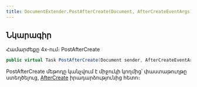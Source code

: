 ```yaml
---
title: DocumentExtender.PostAfterCreate(Document, AfterCreateEventArgs) մեթոդ
---
```


## Նկարագիր

Համարժեքը 4x-ում։ PostAfterCreate

```c#
public virtual Task PostAfterCreate(Document sender, AfterCreateEventArgs args)
```

PostAfterCreate մեթոդը կանչվում է միջուկի կողմից՝ փաստաթուղթը ստեղծելուց, [AfterCreate](https://armsoft.github.io/as4x-docs/HTM/ProgrGuide/ScriptProcs/AfterCreate.html) իրադարձությունից հետո։

